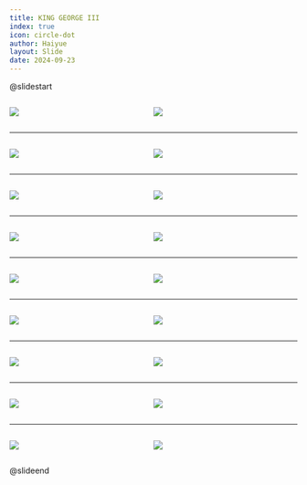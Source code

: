 ```yaml
---
title: KING GEORGE III
index: true
icon: circle-dot
author: Haiyue
layout: Slide
date: 2024-09-23
---
```

 
@slidestart

<div style="display:flex">
<div style="flex:1">

![](/reading/english/Level-X/KING%20GEORGE%20III/001.webp)
</div>
<div style="flex:1">

![](/reading/english/Level-X/KING%20GEORGE%20III/002.webp)
</div>
</div>

---

<div style="display:flex">
<div style="flex:1">

![](/reading/english/Level-X/KING%20GEORGE%20III/003.webp)
</div>
<div style="flex:1">

![](/reading/english/Level-X/KING%20GEORGE%20III/004.webp)
</div>
</div>

---

<div style="display:flex">
<div style="flex:1">

![](/reading/english/Level-X/KING%20GEORGE%20III/005.webp)
</div>
<div style="flex:1">

![](/reading/english/Level-X/KING%20GEORGE%20III/006.webp)
</div>
</div>

---

<div style="display:flex">
<div style="flex:1">

![](/reading/english/Level-X/KING%20GEORGE%20III/007.webp)
</div>
<div style="flex:1">

![](/reading/english/Level-X/KING%20GEORGE%20III/008.webp)
</div>
</div>

---

<div style="display:flex">
<div style="flex:1">

![](/reading/english/Level-X/KING%20GEORGE%20III/009.webp)
</div>
<div style="flex:1">

![](/reading/english/Level-X/KING%20GEORGE%20III/010.webp)
</div>
</div>

---

<div style="display:flex">
<div style="flex:1">

![](/reading/english/Level-X/KING%20GEORGE%20III/011.webp)
</div>
<div style="flex:1">

![](/reading/english/Level-X/KING%20GEORGE%20III/012.webp)
</div>
</div>

---

<div style="display:flex">
<div style="flex:1">

![](/reading/english/Level-X/KING%20GEORGE%20III/013.webp)
</div>
<div style="flex:1">

![](/reading/english/Level-X/KING%20GEORGE%20III/014.webp)
</div>
</div>

---

<div style="display:flex">
<div style="flex:1">

![](/reading/english/Level-X/KING%20GEORGE%20III/015.webp)
</div>
<div style="flex:1">

![](/reading/english/Level-X/KING%20GEORGE%20III/016.webp)
</div>
</div>

---

<div style="display:flex">
<div style="flex:1">

![](/reading/english/Level-X/KING%20GEORGE%20III/017.webp)
</div>
<div style="flex:1">

![](/reading/english/Level-X/KING%20GEORGE%20III/018.webp)
</div>
</div>

@slideend